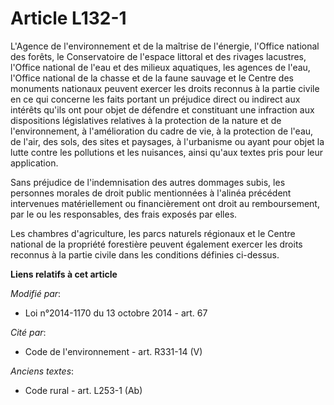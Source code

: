 # Article L132-1

L'Agence de l'environnement et de la maîtrise de l'énergie, l'Office national des forêts, le Conservatoire de l'espace
littoral et des rivages lacustres, l'Office national de l'eau et des milieux aquatiques, les agences de l'eau, l'Office
national de la chasse et de la faune sauvage et le Centre des monuments nationaux peuvent exercer les droits reconnus à la
partie civile en ce qui concerne les faits portant un préjudice direct ou indirect aux intérêts qu'ils ont pour objet de
défendre et constituant une infraction aux dispositions législatives relatives à la protection de la nature et de
l'environnement, à l'amélioration du cadre de vie, à la protection de l'eau, de l'air, des sols, des sites et paysages, à
l'urbanisme ou ayant pour objet la lutte contre les pollutions et les nuisances, ainsi qu'aux textes pris pour leur
application.

Sans préjudice de l'indemnisation des autres dommages subis, les personnes morales de droit public mentionnées à l'alinéa
précédent intervenues matériellement ou financièrement ont droit au remboursement, par le ou les responsables, des frais
exposés par elles.

Les chambres d'agriculture, les parcs naturels régionaux et le Centre national de la propriété forestière peuvent également
exercer les droits reconnus à la partie civile dans les conditions définies ci-dessus.

**Liens relatifs à cet article**

_Modifié par_:

  - Loi n°2014-1170 du 13 octobre 2014 - art. 67

_Cité par_:

  - Code de l'environnement - art. R331-14 (V)

_Anciens textes_:

  - Code rural - art. L253-1 (Ab)
